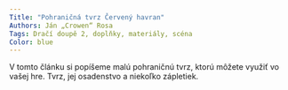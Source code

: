 ```yaml
---
Title: "Pohraničná tvrz Červený havran"
Authors: Ján „Crowen“ Rosa
Tags: Dračí doupě 2, doplňky, materiály, scéna
Color: blue
---
```

V tomto článku si popíšeme malú pohraničnú tvrz, ktorú môžete využiť vo vašej hre. Tvrz, jej osadenstvo a niekoľko zápletiek.

